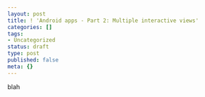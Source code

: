 ```yaml
---
layout: post
title: ! 'Android apps - Part 2: Multiple interactive views'
categories: []
tags:
- Uncategorized
status: draft
type: post
published: false
meta: {}
---
```


blah
